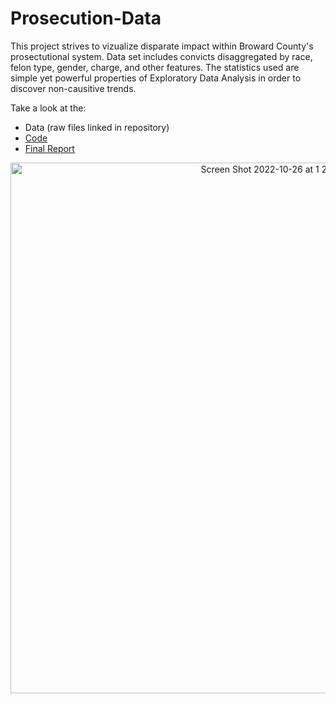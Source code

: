 # Prosecution-Data
This project strives to vizualize disparate impact within Broward County's prosectutional system. Data set includes convicts disaggregated by race, 
felon type, gender, charge, and other features. The statistics used are  simple yet powerful properties of Exploratory Data Analysis in order to discover non-causitive trends. 

Take a look at the:
- Data (raw files linked in repository)
- [Code](https://github.com/cameronmirh/Prosecution-Data/blob/main/vera_script.Rmd)
- [Final Report](https://drive.google.com/file/d/10eD51lH1YVjbjE3nW0UYEr25qxtCPv85/view?usp=sharing)

<p align="center">
<img width="849" alt="Screen Shot 2022-10-26 at 1 25 37 PM" src="https://user-images.githubusercontent.com/53825687/198118572-8ede16be-b29c-4301-9232-060ded702ebb.png">
  </p>
